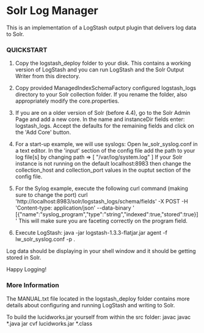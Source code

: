 Solr Log Manager
============

This is an implementation of a LogStash output plugin that delivers log data to Solr.  


### QUICKSTART


1. Copy the logstash_deploy folder to your disk. This contains a working version of LogStash and you can run LogStash and the Solr Output Writer from this directory.

2. Copy provided ManagedIndexSchemaFactory configured logstash_logs directory to your Solr collection folder.  If you rename the folder, also appropriately modify the core.properties.

3. If you are on a older version of Solr (before 4.4), go to the Solr Admin Page and add a new core.  In the name and instanceDir fields enter: logstash_logs. Accept the defaults for the remaining fields and click on the 'Add Core' button.

4. For a start-up example, we will use syslogs:
   Open lw_solr_syslog.conf in a text editor.  In the 'input' section of the config file add the path to your log file[s] by changing path => [ "/var/log/system.log" ]
If your Solr instance is not running on the default localhost:8983 then change the collection_host and collection_port values in the 
   ouptut section of the config file.

5. For the Sylog example, execute the following curl command (making sure to change the port)
curl 'http://localhost:8983/solr/logstash_logs/schema/fields' -X POST -H 'Content-type: application/json' --data-binary '
[{"name":"syslog_program","type":"string","indexed":true,"stored":true}]'
This will make sure you are faceting correctly on the program field.
 
6. Execute LogStash: java -jar logstash-1.3.3-flatjar.jar agent -f lw_solr_syslog.conf -p .

Log data should be displaying in your shell window and it should be getting stored in Solr.

Happy Logging!


### More Information

The MANUAL.txt file located in the logstash_deploy folder contains more details about configuring and running LogStash and writing to Solr.   

To build the lucidworks.jar yourself from within the src folder: 
	javac javac *.java
	jar cvf lucidworks.jar *.class
	